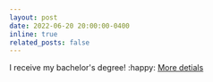 ```yaml
---
layout: post
date: 2022-06-20 20:00:00-0400
inline: true
related_posts: false
---
```


I receive my bachelor's degree! :happy: [More detials](https://cs.ustc.edu.cn/2022/0621/c3058a560296/page.htm)
